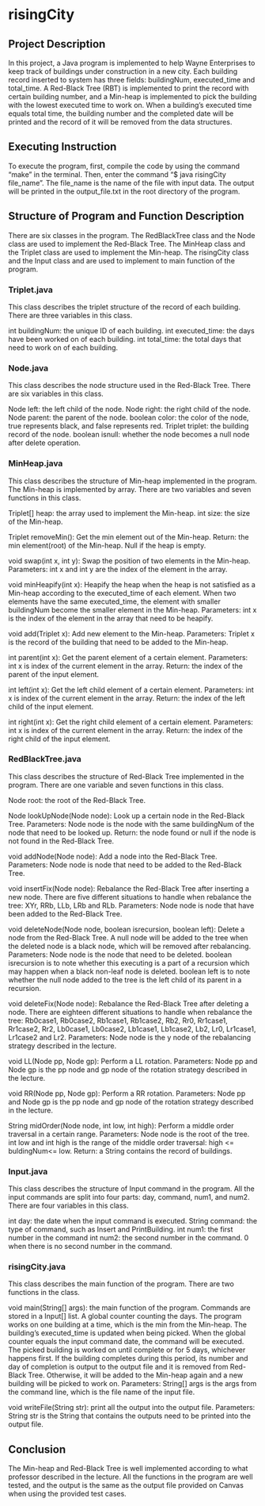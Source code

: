 # risingCity
## Project Description
In this project, a Java program is implemented to help Wayne Enterprises to keep track of buildings under construction in a new city. Each building record inserted to system has three fields: buildingNum, executed_time and total_time. A Red-Black Tree (RBT) is implemented to print the record with certain building number, and a Min-heap is implemented to pick the building with the lowest executed time to work on. When a building’s executed time equals total time, the building number and the completed date will be printed and the record of it will be removed from the data structures.

## Executing Instruction

To execute the program, first, compile the code by using the command “make” in the terminal.  Then, enter the command “$ java risingCity file_name”. The file_name is the name of the file with input data. The output will be printed in the output_file.txt in the root directory of the program. 

## Structure of Program and Function Description

There are six classes in the program. The RedBlackTree class and the Node class are used to implement the Red-Black Tree. The MinHeap class and the Triplet class are used to implement the Min-heap. The risingCity class and the Input class and are used to implement to main function of the program.

### Triplet.java
This class describes the triplet structure of the record of each building. There are three variables in this class.

int buildingNum: the unique ID of each building.
int executed_time: the days have been worked on of each building.
int total_time: the total days that need to work on of each building.

### Node.java
This class describes the node structure used in the Red-Black Tree.
There are six variables in this class.

Node left: the left child of the node.
Node right: the right child of the node.
Node parent: the parent of the node.
boolean color: the color of the node, true represents black, and false represents red.
Triplet triplet: the building record of the node.
boolean isnull: whether the node becomes a null node after delete operation.

### MinHeap.java
This class describes the structure of Min-heap implemented in the program. The Min-heap is implemented by array. There are two variables and seven functions in this class.

Triplet[] heap: the array used to implement the Min-heap.
int size: the size of the Min-heap.

Triplet removeMin(): 
Get the min element out of the Min-heap.
Return: the min element(root) of the Min-heap. Null if the heap is empty.

void swap(int x, int y): 
Swap the position of two elements in the Min-heap.
Parameters: int x and int y are the index of the element in the array.

void minHeapify(int x):
Heapify the heap when the heap is not satisfied as a Min-heap according to the executed_time of each element. When two elements have the same executed_time, the element with smaller buildingNum become the smaller element in the Min-heap.
Parameters: int x is the index of the element in the array that need to be heapify.

void add(Triplet x):
Add new element to the Min-heap.
Parameters: Triplet x is the record of the building that need to be added to the Min-heap.

int parent(int x):
Get the parent element of a certain element.
Parameters: int x is index of the current element in the array.
Return: the index of the parent of the input element.

int left(int x):
Get the left child element of a certain element.
Parameters: int x is index of the current element in the array.
Return: the index of the left child of the input element.

int right(int x):
Get the right child element of a certain element.
Parameters: int x is index of the current element in the array.
Return: the index of the right child of the input element.

### RedBlackTree.java
This class describes the structure of Red-Black Tree implemented in the program. There are one variable and seven functions in this class.

Node root: the root of the Red-Black Tree.

Node lookUpNode(Node node):
Look up a certain node in the Red-Black Tree.
Parameters: Node node is the node with the same buildingNum of the node that need to be looked up.
Return: the node found or null if the node is not found in the Red-Black Tree.

void addNode(Node node):
Add a node into the Red-Black Tree.
Parameters: Node node is node that need to be added to the Red-Black Tree.

void insertFix(Node node):
Rebalance the Red-Black Tree after inserting a new node. There are five different situations to handle when rebalance the tree: XYr, RRb, LLb, LRb and RLb.
Parameters: Node node is node that have been added to the Red-Black Tree.

void deleteNode(Node node, boolean isrecursion, boolean left):
Delete a node from the Red-Black Tree. A null node will be added to the tree when the deleted node is a black node, which will be removed after rebalancing.
Parameters: Node node is the node that need to be deleted. boolean isrecursion is to note whether this executing is a part of a recursion which may happen when a black non-leaf node is deleted. boolean left is to note whether the null node added to the tree is the left child of its parent in a recursion.

void deleteFix(Node node):
Rebalance the Red-Black Tree after deleting a node. There are eighteen different situations to handle when rebalance the tree: Rb0case1, Rb0case2, Rb1case1, Rb1case2, Rb2, Rr0, Rr1case1, Rr1case2, Rr2, Lb0case1, Lb0case2, Lb1case1, Lb1case2, Lb2, Lr0, Lr1case1, Lr1case2 and Lr2.
Parameters: Node node is the y node of the rebalancing strategy described in the lecture.

void LL(Node pp, Node gp):
Perform a LL rotation.
Parameters: Node pp and Node gp is the pp node and gp node of the rotation strategy described in the lecture.

void RR(Node pp, Node gp):
Perform a RR rotation.
Parameters: Node pp and Node gp is the pp node and gp node of the rotation strategy described in the lecture.

String midOrder(Node node, int low, int high):
Perform a middle order traversal in a certain range.
Parameters: Node node is the root of the tree. int low and int high is the range of the middle order traversal: high <= buldingNum<= low.
Return: a String contains the record of buildings.

### Input.java
This class describes the structure of Input command in the program. All the input commands are split into four parts: day, command, num1, and num2. There are four variables in this class.

int day: the date when the input command is executed.
String command: the type of command, such as Insert and PrintBuilding.
int num1: the first number in the command
int num2: the second number in the command. 0 when there is no second number in the command.

### risingCity.java
This class describes the main function of the program. There are two functions in the class.

void main(String[] args):
the main function of the program. 
Commands are stored in a Input[] list. A global counter counting the days. The program works on one building at a time, which is the min from the Min-heap. The building’s executed_time is updated when being picked. When the global counter equals the input command date, the command will be executed. The picked building is worked on until complete or for 5 days, whichever happens first. If the building completes during this period, its number and day of completion is output to the output file and it is removed from Red-Black Tree. Otherwise, it will be added to the Min-heap again and a new building will be picked to work on.
Parameters: String[] args is the args from the command line, which is the file name of the input file.
 
void writeFile(String str):
print all the output into the output file.
Parameters: String str is the String that contains the outputs need to be printed into the output file.

## Conclusion

The Min-heap and Red-Black Tree is well implemented according to what professor described in the lecture. All the functions in the program are well tested, and the output is the same as the output file provided on Canvas when using the provided test cases. 
